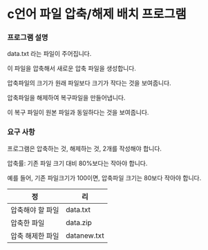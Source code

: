 # c언어 파일 압축/해제 배치 프로그램

### 프로그램 설명
data.txt 라는 파일이 주어집니다.

이 파일을 압축해서 새로운 압축 파일을 생성합니다.

압축파일의 크기가 원래 파일보다 크기가 작다는 것을 보여줍니다.

압축파일을 해제하여 복구파일을 만들어냅니다.

이 복구 파일이 원본 파일과 동일하다는 것을 보여줍니다.

### 요구 사항

프로그램은 압축하는 것, 해제하는 것, 2개를 작성해야 합니다.

압축률: 기존 파일 크기 대비 80%보다는 작아야 합니다.

예를 들어, 기존 파일크기가 100이면, 압축파일 크기는 80보다 작아야 합니다.


|정 | 리|
|---|---|
|압축해야 할 파일|data.txt|
|압축한 파일|data.zip|
|압축 해제한 파일|datanew.txt|
